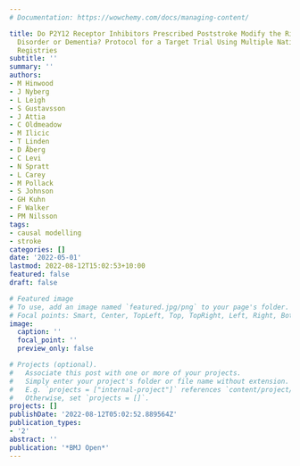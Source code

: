 ```yaml
---
# Documentation: https://wowchemy.com/docs/managing-content/

title: Do P2Y12 Receptor Inhibitors Prescribed Poststroke Modify the Risk of Cognitive
  Disorder or Dementia? Protocol for a Target Trial Using Multiple National Swedish
  Registries
subtitle: ''
summary: ''
authors:
- M Hinwood
- J Nyberg
- L Leigh
- S Gustavsson
- J Attia
- C Oldmeadow
- M Ilicic
- T Linden
- D Åberg
- C Levi
- N Spratt
- L Carey
- M Pollack
- S Johnson
- GH Kuhn
- F Walker
- PM Nilsson
tags:
- causal modelling
- stroke
categories: []
date: '2022-05-01'
lastmod: 2022-08-12T15:02:53+10:00
featured: false
draft: false

# Featured image
# To use, add an image named `featured.jpg/png` to your page's folder.
# Focal points: Smart, Center, TopLeft, Top, TopRight, Left, Right, BottomLeft, Bottom, BottomRight.
image:
  caption: ''
  focal_point: ''
  preview_only: false

# Projects (optional).
#   Associate this post with one or more of your projects.
#   Simply enter your project's folder or file name without extension.
#   E.g. `projects = ["internal-project"]` references `content/project/deep-learning/index.md`.
#   Otherwise, set `projects = []`.
projects: []
publishDate: '2022-08-12T05:02:52.889564Z'
publication_types:
- '2'
abstract: ''
publication: '*BMJ Open*'
---
```


